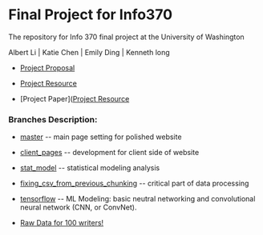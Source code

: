 # Final Project for Info370
The repository for Info 370 final project at the University of Washington

Albert Li | Katie Chen | Emily Ding | Kenneth long

+ [Project Proposal](https://github.com/albertli354/Final-Project-Info370/blob/master/Project%20Proposal.md)

+ [Project Resource](https://albertli354.github.io/Final-Project-Info370/)

+ [Project Paper]([Project Resource](https://albertli354.github.io/Final-Project-Info370/)

### Branches Description:

+ [master](https://github.com/albertli354/Final-Project-Info370) -- main page setting for polished website

+ [client_pages](https://github.com/albertli354/Final-Project-Info370/tree/client_page) -- development for client side of website

+ [stat_model](https://github.com/albertli354/Final-Project-Info370/tree/stat_model/final_stat_model) -- statistical modeling analysis

+ [fixing_csv_from_previous_chunking](https://github.com/albertli354/Final-Project-Info370/tree/fixing_csv_from_previous_chunking) -- critical part of data processing

+ [tensorflow](https://github.com/albertli354/Final-Project-Info370/tree/tensorflow) -- ML Modeling: basic neutral networking and convolutional neural network (CNN, or ConvNet).

- [Raw Data for 100 writers!](https://github.com/albertli354/Final-Project-Info370/tree/fixing_csv_from_previous_chunking/data/intermediate/csvs)
